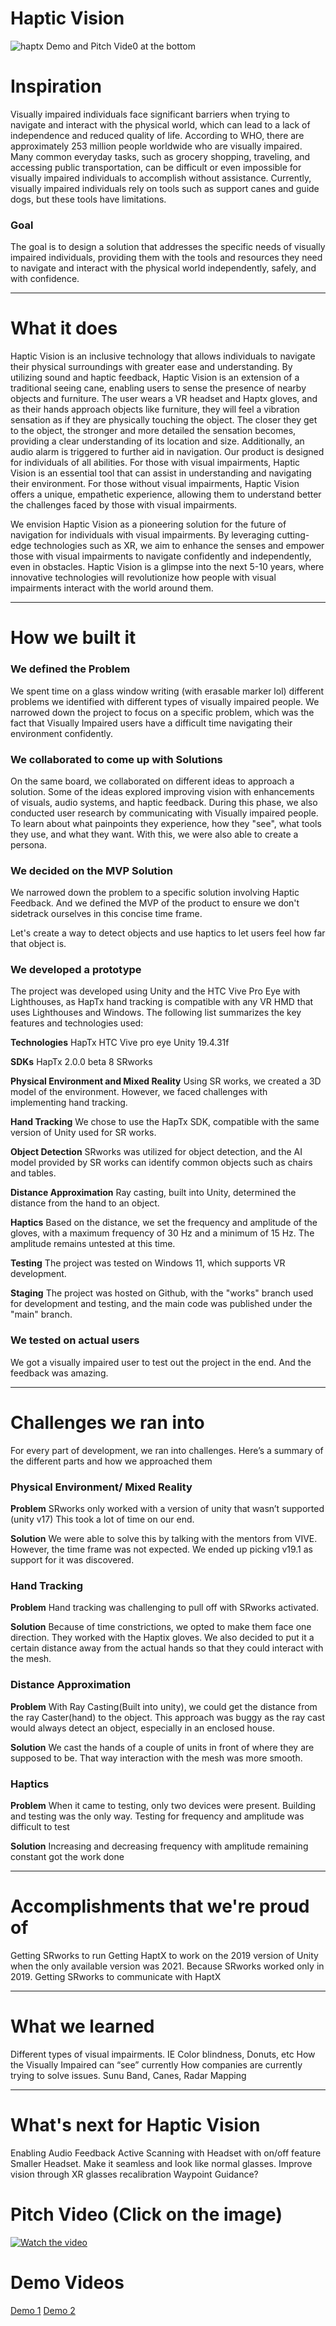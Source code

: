 # Haptic Vision

![haptx](https://user-images.githubusercontent.com/39020723/218214123-f66f583e-3f93-461e-9d06-ebd59a3d3cc9.jpg)
Demo and Pitch Vide0 at the bottom


# Inspiration
Visually impaired individuals face significant barriers when trying to navigate and interact with the physical world, which can lead to a lack of independence and reduced quality of life. According to WHO, there are approximately 253 million people worldwide who are visually impaired. Many common everyday tasks, such as grocery shopping, traveling, and accessing public transportation, can be difficult or even impossible for visually impaired individuals to accomplish without assistance. Currently, visually impaired individuals rely on tools such as support canes and guide dogs, but these tools have limitations. 

### Goal
The goal is to design a solution that addresses the specific needs of visually impaired individuals, providing them with the tools and resources they need to navigate and interact with the physical world independently, safely, and with confidence.

---

# What it does
Haptic Vision is an inclusive technology that allows individuals to navigate their physical surroundings with greater ease and understanding. By utilizing sound and haptic feedback, Haptic Vision is an extension of a traditional seeing cane, enabling users to sense the presence of nearby objects and furniture. The user wears a VR headset and Haptx gloves, and as their hands approach objects like furniture, they will feel a vibration sensation as if they are physically touching the object. The closer they get to the object, the stronger and more detailed the sensation becomes, providing a clear understanding of its location and size. Additionally, an audio alarm is triggered to further aid in navigation. 
Our product is designed for individuals of all abilities. For those with visual impairments, Haptic Vision is an essential tool that can assist in understanding and navigating their environment. For those without visual impairments, Haptic Vision offers a unique, empathetic experience, allowing them to understand better the challenges faced by those with visual impairments.

We envision Haptic Vision as a pioneering solution for the future of navigation for individuals with visual impairments. By leveraging cutting-edge technologies such as XR, we aim to enhance the senses and empower those with visual impairments to navigate confidently and independently, even in obstacles. Haptic Vision is a glimpse into the next 5-10 years, where innovative technologies will revolutionize how people with visual impairments interact with the world around them.

---

# How we built it
### We defined the Problem
We spent time on a glass window writing (with erasable marker lol) different problems we identified with different types of visually impaired people. We narrowed down the project to focus on a specific problem, which was the fact that Visually Impaired users have a difficult time navigating their environment confidently.

### We collaborated to come up with Solutions 
On the same board, we collaborated on different ideas to approach a solution. Some of the ideas explored improving vision with enhancements of visuals, audio systems, and haptic feedback. During this phase, we also conducted user research by communicating with Visually impaired people. To learn about what painpoints they experience, how they "see", what tools they use, and what they want. With this, we were also able to create a persona.

### We decided on the MVP Solution 
We narrowed down the problem to a specific solution involving Haptic Feedback. And we defined the MVP of the product to ensure we don't sidetrack ourselves in this concise time frame. 

Let's create a way to detect objects and use haptics to let users feel how far that object is.

### We developed a prototype
The project was developed using Unity and the HTC Vive Pro Eye with Lighthouses, as HapTx hand tracking is compatible with any VR HMD that uses Lighthouses and Windows. The following list summarizes the key features and technologies used:

**Technologies**
HapTx
HTC Vive pro eye 
Unity 19.4.31f

**SDKs**
HapTx 2.0.0 beta 8
SRworks 

**Physical Environment and Mixed Reality**
Using SR works, we created a 3D model of the environment. However, we faced challenges with implementing hand tracking.

**Hand Tracking**
We chose to use the HapTx SDK, compatible with the same version of Unity used for SR works.

**Object Detection**
SRworks was utilized for object detection, and the AI model provided by SR works can identify common objects such as chairs and tables.

**Distance Approximation**
Ray casting, built into Unity, determined the distance from the hand to an object.

**Haptics**
Based on the distance, we set the frequency and amplitude of the gloves, with a maximum frequency of 30 Hz and a minimum of 15 Hz. The amplitude remains untested at this time.

**Testing**
The project was tested on Windows 11, which supports VR development.

**Staging**
The project was hosted on Github, with the "works" branch used for development and testing, and the main code was published under the "main" branch.

### We tested on actual users
We got a visually impaired user to test out the project in the end. And the feedback was amazing. 

---

# Challenges we ran into 
For every part of development, we ran into challenges. Here’s a summary of the different parts and how we approached them 

### Physical Environment/ Mixed Reality
**Problem**
SRworks only worked with a version of unity that wasn’t supported (unity v17)
This took a lot of time on our end.

**Solution**
We were able to solve this by talking with the mentors from VIVE. However, the time frame was not expected. We ended up picking v19.1 as support for it was discovered.

### Hand Tracking
**Problem**
Hand tracking was challenging to pull off with SRworks activated. 

**Solution**
Because of time constrictions, we opted to make them face one direction. They worked with the Haptix gloves. 
We also decided to put it a certain distance away from the actual hands so that they could interact with the mesh.


### Distance Approximation
**Problem**
With Ray Casting(Built into unity), we could get the distance from the ray Caster(hand) to the object. This approach was buggy as the ray cast would always detect an object, especially in an enclosed house.

**Solution**
We cast the hands of a couple of units in front of where they are supposed to be. That way interaction with the mesh was more smooth.

### Haptics
**Problem**
When it came to testing, only two devices were present. Building and testing was the only way. 
Testing for frequency and amplitude was difficult to test

**Solution**
Increasing and decreasing frequency with amplitude remaining constant got the work done

---

# Accomplishments that we're proud of

Getting SRworks to run
Getting HaptX to work on the 2019 version of Unity when the only available version was 2021. Because SRworks worked only in 2019.
Getting SRworks to communicate with HaptX

---

# What we learned

Different types of visual impairments. IE Color blindness, Donuts, etc
How the Visually Impaired can “see” currently
How companies are currently trying to solve issues. Sunu Band, Canes, Radar Mapping

---

# What's next for Haptic Vision
Enabling Audio Feedback
Active Scanning with Headset with on/off feature
Smaller Headset. Make it seamless and look like normal glasses.
Improve vision through XR glasses recalibration
Waypoint Guidance?


# Pitch Video (Click on the image)
[![Watch the video](https://d112y698adiu2z.cloudfront.net/photos/production/software_photos/002/346/697/datas/original.jpg)](https://youtu.be/4b5lR5_ubpw)

# Demo Videos
[Demo 1](https://photos.app.goo.gl/2GCe3nBR772Doe9V9)
[Demo 2](https://photos.app.goo.gl/ZfDBynpsBgJS3u7w7)

